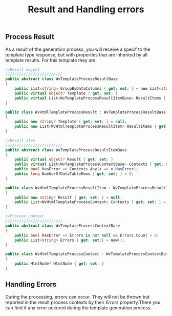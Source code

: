 ﻿---
order: 3
title: Result and Handling errors
menu: Result & Errors
toc: false
---

## Process Result
As a result of the generation process, you will receive a specif to the template type response, but with properties that are inherited by all template results. For this template they are:

```csharp
//Result object
/////////////////////////
public abstract class WvTemplateProcessResultBase
{
	public List<string> GroupByDataColumns { get; set; } = new List<string>();
	public virtual object? Template { get; set; }
	public virtual List<WvTemplateProcessResultItemBase> ResultItems { get; set; } = new();
}

public class WvHtmlTemplateProcessResult : WvTemplateProcessResultBase
{
	public new string? Template { get; set; } = null;
	public new List<WvHtmlTemplateProcessResultItem> ResultItems { get; set; } = new();
}

//Result item
/////////////////////////
public abstract class WvTemplateProcessResultItemBase
{
	public virtual object? Result { get; set; }
	public virtual List<WvTemplateProcessContextBase> Contexts { get; set; } = new();
	public bool HasError => Contexts.Any(x => x.HasError);
	public long NumberOfDataTableRows { get; set; } = 0;
}

public class WvHtmlTemplateProcessResultItem : WvTemplateProcessResultItemBase
{
	public new string? Result { get; set; } = null;
	public List<WvHtmlTemplateProcessContext> Contexts { get; set; } = new();
}

//Process context
/////////////////////////
public abstract class WvTemplateProcessContextBase
{
	public bool HasError => Errors is not null && Errors.Count > 0;
	public List<string> Errors { get; set;} = new();
}

public class WvHtmlTemplateProcessContext : WvTemplateProcessContextBase
{
	public HtmlNode? HtmlNode { get; set; }
}

```

## Handling Errors
During the processing, errors can occur. They will not be thrown but reported in the result process contexts by their *Errors* property.There you can find if any error occured during the template generation process.